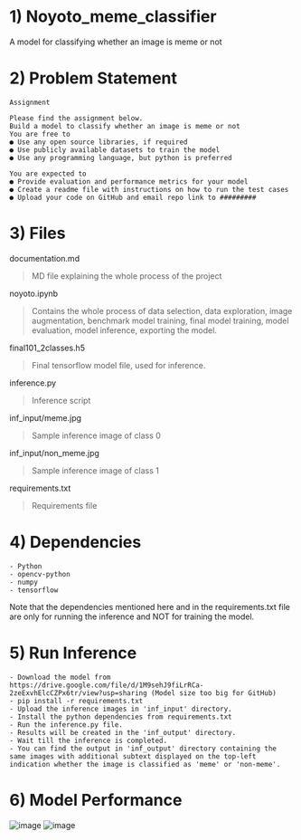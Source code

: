 # 1) Noyoto_meme_classifier
A model for classifying whether an image is meme or not

# 2) Problem Statement
```
Assignment

Please find the assignment below.
Build a model to classify whether an image is meme or not
You are free to
● Use any open source libraries, if required
● Use publicly available datasets to train the model
● Use any programming language, but python is preferred

You are expected to
● Provide evaluation and performance metrics for your model
● Create a readme file with instructions on how to run the test cases
● Upload your code on GitHub and email repo link to #########
```
# 3) Files
documentation.md
> MD file explaining the whole process of the project
>
noyoto.ipynb 
> Contains the whole process of data selection, data exploration, image augmentation, benchmark model training, final model training, model evaluation, model inference, exporting the model.
>
final101_2classes.h5
> Final tensorflow model file, used for inference.
>
inference.py
> Inference script
>
inf_input/meme.jpg
> Sample inference image of class 0
>
inf_input/non_meme.jpg
> Sample inference image of class 1
>
requirements.txt
> Requirements file
>
# 4) Dependencies
```
- Python 
- opencv-python
- numpy
- tensorflow
```
Note that the dependencies mentioned here and in the requirements.txt file are only for running the inference and NOT for training the model.
# 5) Run Inference
```
- Download the model from https://drive.google.com/file/d/1M9sehJ9fiLrRCa-2zeExvhElcCZPx6tr/view?usp=sharing (Model size too big for GitHub)
- pip install -r requirements.txt
- Upload the inference images in 'inf_input' directory.
- Install the python dependencies from requirements.txt
- Run the inference.py file.
- Results will be created in the 'inf_output' directory.
- Wait till the inference is completed.
- You can find the output in 'inf_output' directory containing the same images with additional subtext displayed on the top-left indication whether the image is classified as 'meme' or 'non-meme'.
```
# 6) Model Performance
![image](https://github.com/Revanthmk/Noyoto_meme_classifier/assets/38763740/0ad9ff86-6592-44f4-acb2-df724508cfbb)
![image](https://github.com/Revanthmk/Noyoto_meme_classifier/assets/38763740/ca7a95da-1248-493e-b196-bd024806834c)



